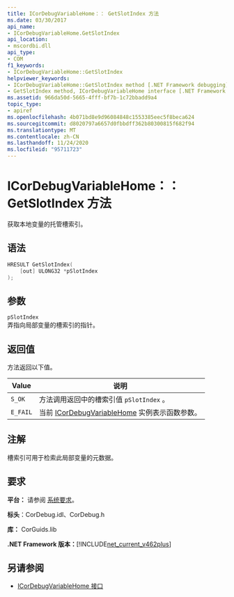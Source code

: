 ```yaml
---
title: ICorDebugVariableHome：： GetSlotIndex 方法
ms.date: 03/30/2017
api_name:
- ICorDebugVariableHome.GetSlotIndex
api_location:
- mscordbi.dll
api_type:
- COM
f1_keywords:
- ICorDebugVariableHome::GetSlotIndex
helpviewer_keywords:
- ICorDebugVariableHome::GetSlotIndex method [.NET Framework debugging]
- GetSlotIndex method, ICorDebugVariableHome interface [.NET Framework debugging]
ms.assetid: 966da50d-5665-4fff-bf7b-1c72bbadd9a4
topic_type:
- apiref
ms.openlocfilehash: 4b071bd8e9d96084848c1553385eec5f8beca624
ms.sourcegitcommit: d8020797a6657d0fbbdff362b80300815f682f94
ms.translationtype: MT
ms.contentlocale: zh-CN
ms.lasthandoff: 11/24/2020
ms.locfileid: "95711723"
---
```

# <a name="icordebugvariablehomegetslotindex-method"></a>ICorDebugVariableHome：： GetSlotIndex 方法

获取本地变量的托管槽索引。  
  
## <a name="syntax"></a>语法  
  
```cpp  
HRESULT GetSlotIndex(  
    [out] ULONG32 *pSlotIndex  
);  
```  
  
## <a name="parameters"></a>参数  

 `pSlotIndex`  
 弄指向局部变量的槽索引的指针。  
  
## <a name="return-value"></a>返回值  

 方法返回以下值。  
  
|Value|说明|  
|-----------|-----------------|  
|`S_OK`|方法调用返回中的槽索引值 `pSlotIndex` 。|  
|`E_FAIL`|当前 [ICorDebugVariableHome](icordebugvariablehome-interface.md) 实例表示函数参数。|  
  
## <a name="remarks"></a>注解  

 槽索引可用于检索此局部变量的元数据。  
  
## <a name="requirements"></a>要求  

 **平台：** 请参阅 [系统要求](../../get-started/system-requirements.md)。  
  
 **标头**：CorDebug.idl、CorDebug.h  
  
 **库：** CorGuids.lib  
  
 **.NET Framework 版本：**[!INCLUDE[net_current_v462plus](../../../../includes/net-current-v462plus-md.md)]  
  
## <a name="see-also"></a>另请参阅

- [ICorDebugVariableHome 接口](icordebugvariablehome-interface.md)

